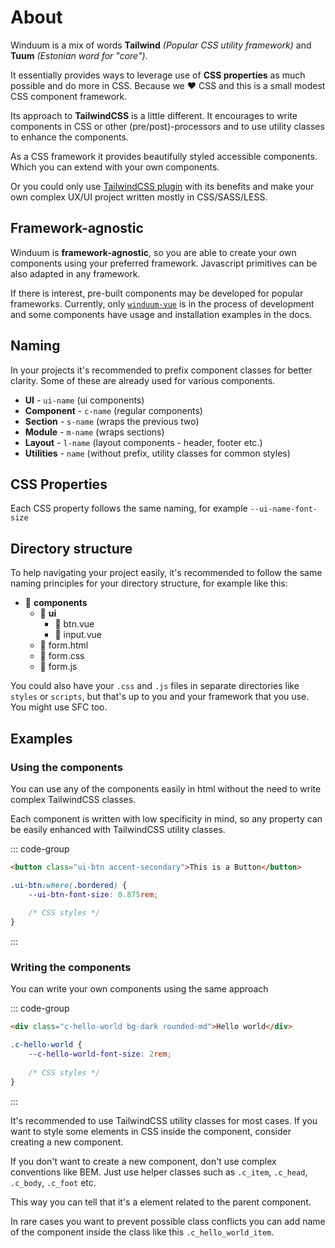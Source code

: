 # About

Winduum is a mix of words **Tailwind** _(Popular CSS utility framework)_ and **Tuum** _(Estonian word for "core")_.

It essentially provides ways to leverage use of **CSS properties** as much possible and do more in CSS. Because we ❤️ CSS and this is a small modest CSS component framework.

Its approach to **TailwindCSS** is a little different. It encourages to write components in CSS or other (pre/post)-processors and to use utility classes to enhance the components.

As a CSS framework it provides beautifully styled accessible components. Which you can extend with your own components. 

Or you could only use [TailwindCSS plugin](/docs/config) with its benefits and make your own complex UX/UI project written mostly in CSS/SASS/LESS.

## Framework-agnostic
Winduum is **framework-agnostic**, so you are able to create your own components using your preferred framework. Javascript primitives can be also adapted in any framework.

If there is interest, pre-built components may be developed for popular frameworks. Currently, only [`winduum-vue`](https://www.github.com/winduum/winduum-vue) is in the process of development and some components have usage and installation examples in the docs.

## Naming

In your projects it's recommended to prefix component classes for better clarity. Some of these are already used for various components.

* **UI** - `ui-name` (ui components)
* **Component** - `c-name` (regular components)
* **Section** - `s-name` (wraps the previous two)
* **Module** - `m-name` (wraps sections)
* **Layout** - `l-name` (layout components - header, footer etc.)
* **Utilities** - `name` (without prefix, utility classes for common styles)

## CSS Properties

Each CSS property follows the same naming, for example `--ui-name-font-size`

## Directory structure

To help navigating your project easily, it's recommended to follow the same naming principles for your directory structure, for example like this:

* 📁 **components**
    * 📁 **ui**
        * 📄 btn.vue
        * 📄 input.vue
    * 📄 form.html
    * 📄 form.css
    * 📄 form.js


You could also have your `.css` and `.js` files in separate directories like `styles` or `scripts`, but that's up to you and your framework that you use. You might use SFC too.

## Examples

### Using the components

You can use any of the components easily in html without the need to write complex TailwindCSS classes.

Each component is written with low specificity in mind, so any property can be easily enhanced with TailwindCSS utility classes.

::: code-group
```html
<button class="ui-btn accent-secondary">This is a Button</button>
```
```css
.ui-btn:where(.bordered) {
    --ui-btn-font-size: 0.875rem;
    
    /* CSS styles */
}
```
:::

### Writing the components

You can write your own components using the same approach

::: code-group
```html
<div class="c-hello-world bg-dark rounded-md">Hello world</div>
```
```css
.c-hello-world {
    --c-hello-world-font-size: 2rem;
    
    /* CSS styles */
}
```
:::

It's recommended to use TailwindCSS utility classes for most cases. If you want to style some elements in CSS inside the component, consider creating a new component.

If you don't want to create a new component, don't use complex conventions like BEM. Just use helper classes such as `.c_item`, `.c_head`, `.c_body`, `.c_foot` etc. 

This way you can tell that it's a element related to the parent component. 

In rare cases you want to prevent possible class conflicts you can add name of the component inside the class like this `.c_hello_world_item`.
